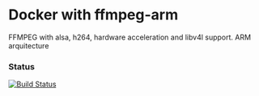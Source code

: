 # Docker with ffmpeg-arm
FFMPEG with alsa, h264, hardware acceleration and libv4l support. ARM arquitecture 

### Status
[![Build Status](https://travis-ci.org/arygmzv90/Test.svg?branch=master)](https://travis-ci.org/arygmzv90/Test)
